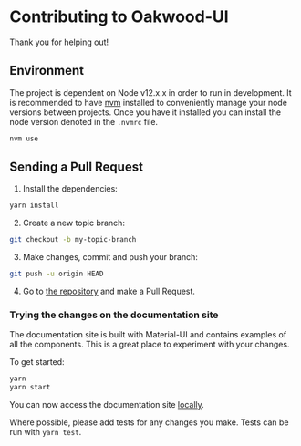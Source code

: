 # Contributing to Oakwood-UI

Thank you for helping out!

## Environment

The project is dependent on Node v12.x.x in order to run in development. It is recommended to have [nvm](https://github.com/nvm-sh/nvm#node-version-manager---) installed to conveniently manage your node versions between projects. Once you have it installed you can install the node version denoted in the `.nvmrc` file.

```bash
nvm use
```

## Sending a Pull Request

1. Install the dependencies:

```sh
yarn install
```

2. Create a new topic branch:

```sh
git checkout -b my-topic-branch
```

3. Make changes, commit and push your branch:

```sh
git push -u origin HEAD
```

4. Go to [the repository](https://github.com/oakwood/oui) and make a Pull Request.

### Trying the changes on the documentation site

The documentation site is built with Material-UI and contains examples of all the components.
This is a great place to experiment with your changes.

To get started:

```sh
yarn
yarn start
```

You can now access the documentation site [locally](http://localhost:3001).

Where possible, please add tests for any changes you make.
Tests can be run with `yarn test`.

